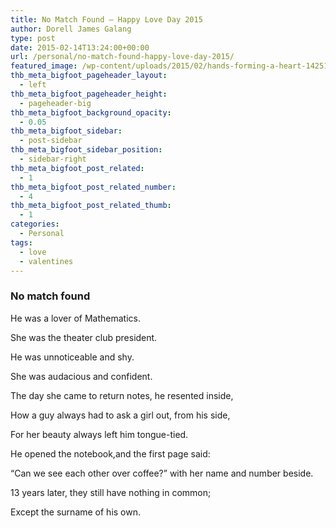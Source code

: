 ```yaml
---
title: No Match Found – Happy Love Day 2015
author: Dorell James Galang
type: post
date: 2015-02-14T13:24:00+00:00
url: /personal/no-match-found-happy-love-day-2015/
featured_image: /wp-content/uploads/2015/02/hands-forming-a-heart-14251.jpg
thb_meta_bigfoot_pageheader_layout:
  - left
thb_meta_bigfoot_pageheader_height:
  - pageheader-big
thb_meta_bigfoot_background_opacity:
  - 0.05
thb_meta_bigfoot_sidebar:
  - post-sidebar
thb_meta_bigfoot_sidebar_position:
  - sidebar-right
thb_meta_bigfoot_post_related:
  - 1
thb_meta_bigfoot_post_related_number:
  - 4
thb_meta_bigfoot_post_related_thumb:
  - 1
categories:
  - Personal
tags:
  - love
  - valentines
---
```


### No match found

He was a lover of Mathematics.

She was the theater club president.

He was unnoticeable and shy.

She was audacious and confident.

The day she came to return notes, he resented inside,

How a guy always had to ask a girl out, from his side,

For her beauty always left him tongue-tied.

He opened the notebook,and the first page said:

&#8220;Can we see each other over coffee?&#8221; with her name and number beside.

13 years later, they still have nothing in common;

Except the surname of his own.
